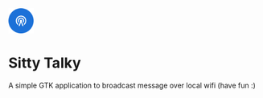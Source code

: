 <img src="./data/icons/hicolor/scalable/apps/site.brutt.sittytalky.svg" width=50px>

# Sitty Talky

A simple GTK application to broadcast message over local wifi (have fun :) 

